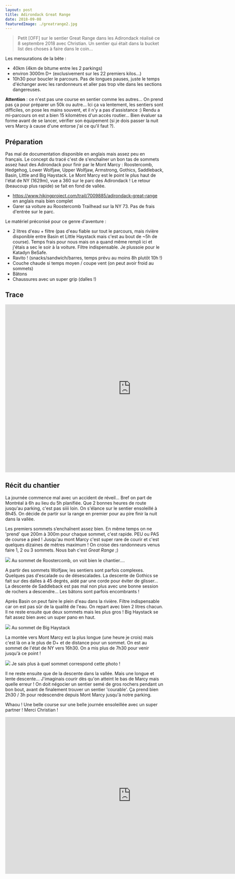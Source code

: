 ```yaml
---
layout: post
title: Adirondack Great Range
date: 2018-09-08
featuredImage: ./greatrange2.jpg
---
```


> Petit [OFF] sur le sentier Great Range dans les Adirondack réalisé ce 8 septembre 2018 avec Christian. Un sentier qui était dans la bucket list des choses à faire dans le coin...

Les mensurations de la bête :

- 40km (4km de bitume entre les 2 parkings)
- environ 3000m D+ (exclusivement sur les 22 premiers kilos...)
- 10h30 pour boucler le parcours. Pas de longues pauses, juste le temps d'échanger avec les randonneurs et aller pas trop vite dans les sections dangereuses.

**Attention** : ce n'est pas une course en sentier comme les autres... On prend pas ça pour préparer un 50k ou autre... Ici ça va lentement, les sentiers sont difficiles, on pose les mains souvent, et il n'y a pas d'assistance :) Rendu a mi-parcours on est a bien 15 kilomètres d'un accès routier... Bien évaluer sa forme avant de se lancer, vérifier son équipement (si je dois passer la nuit vers Marcy à cause d'une entorse j'ai ce qu'il faut ?).

## Préparation

Pas mal de documentation disponible en anglais mais assez peu en français. Le concept du tracé c'est de s'enchaîner un bon tas de sommets assez haut des Adirondack pour finir par le Mont Marcy : Roostercomb, Hedgehog, Lower Wolfjaw, Upper Wolfjaw, Armstrong, Gothics, Saddleback, Basin, Little and Big Haystack. Le Mont Marcy est le point  le plus haut de l'état de NY (1629m), vue a 360 sur le parc des Adirondack ! Le retour (beaucoup plus rapide) se fait en fond de vallée.

- https://www.hikingproject.com/trail/7009885/adirondack-great-range en anglais mais bien complet
- Garer sa voiture au Roostercomb Trailhead sur la NY 73. Pas de frais d'entrée sur le parc.

Le matériel préconisé pour ce genre d'aventure :

- 2 litres d'eau + filtre (pas d'eau fiable sur tout le parcours, mais rivière disponible entre Basin et Little Haystack mais c'est au bout de ~5h de course). Temps frais pour nous mais on a quand même rempli ici et j'étais a sec le soir à la voiture. Filtre indispensable. Je plussoie pour le Katadyn BeSafe.
- Ravito ! (snacks/sandwich/barres, temps prévu au moins 8h plutôt 10h !)
- Couche chaude si temps moyen / coupe vent (on peut avoir froid au sommets)
- Bâtons
- Chaussures avec un super grip (dalles !)

## Trace

<iframe allowfullscreen="yes" src="https://www.visugpx.com/qcWt6FlInR?iframe" id="ivisugpx" scrolling="no" marginheight="0" marginwidth="0" frameborder="0" width="800" height="535"></iframe><script src="https://www.visugpx.com/client.js"></script>

## Récit du chantier

La journée commence mal avec un accident de réveil... Bref on part de Montréal à 6h au lieu du 5h planifiée. Que 2 bonnes heures de route jusqu'au parking, c'est pas siiii loin. On s'élance sur le sentier ensoleillé à 8h45. On décide de partir sur la range en premier pour au pire finir la nuit dans la vallée.

Les premiers sommets s’enchaînent assez bien. En même temps on ne 'prend' que 200m à 300m pour chaque sommet, c'est rapide. PEU ou PAS de course a pied ! Jusqu'au mont Marcy c'est super rare de courir et c'est quelques dizaines de mètres maximum ! On croise des randonneurs venus faire 1, 2 ou 3 sommets. Nous bah c'est *Great Range* ;)

![](./greatrange1.jpg)
Au sommet de Roostercomb, on voit bien le chantier....

A partir des sommets Wolfjaw, les sentiers sont parfois complexes. Quelques pas d'escalade ou de désescalades. La descente de Gothics se fait sur des dalles à 45 degrés, aidé par une corde pour éviter de glisser... La descente de Saddleback est pas mal non plus avec une bonne session de rochers a descendre... Les bâtons sont parfois encombrants !

Après Basin on peut faire le plein d'eau dans la rivière. Filtre indispensable car on est pas sûr de la qualité de l'eau. On repart avec bien 2 litres chacun. Il ne reste ensuite que deux sommets mais les plus gros ! Big Haystack se fait assez bien avec un super pano en haut.

![](./greatrange2.jpg)
Au sommet de Big Haystack

La montée vers Mont Marcy est la plus longue (une heure je crois) mais c'est là on a le plus de D+ et de distance pour un sommet. On est au sommet de l'état de NY vers 16h30. On a mis plus de 7h30 pour venir jusqu'à ce point !

![](./greatrange3.jpg)
Je sais plus à quel sommet correspond cette photo !

Il ne reste ensuite que de la descente dans la vallée. Mais une longue et lente descente... J'imaginais courir dès qu'on atteint le bas de Marcy mais quelle erreur ! On doit négocier un sentier semé de gros rochers pendant un bon bout, avant de finalement trouver un sentier 'courable'. Ça prend bien 2h30 / 3h pour redescendre depuis Mont Marcy jusqu'à notre parking.

Whaou ! Une belle course sur une belle journée ensoleillée avec un super partner ! Merci Christian !

<iframe width="800" height="500" src="https://www.youtube.com/embed/-Q1xUXuv_bo" frameborder="0" allow="accelerometer; autoplay; encrypted-media; gyroscope; picture-in-picture" allowfullscreen></iframe>
